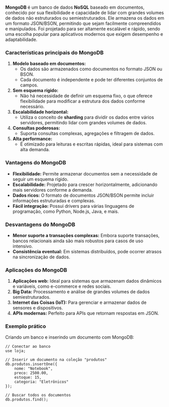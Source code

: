 **MongoDB** é um banco de dados **NoSQL** baseado em documentos, conhecido por sua flexibilidade e capacidade de lidar com grandes volumes de dados não estruturados ou semiestruturados. Ele armazena os dados em um formato JSON/BSON, permitindo que sejam facilmente compreendidos e manipulados. Foi projetado para ser altamente escalável e rápido, sendo uma escolha popular para aplicativos modernos que exigem desempenho e adaptabilidade.

### **Características principais do MongoDB**

1. **Modelo baseado em documentos:**
    - Os dados são armazenados como documentos no formato JSON ou BSON.
    - Cada documento é independente e pode ter diferentes conjuntos de campos.
2. **Sem esquema rígido:**
    - Não há necessidade de definir um esquema fixo, o que oferece flexibilidade para modificar a estrutura dos dados conforme necessário.
3. **Escalabilidade horizontal:**
    - Utiliza o conceito de **sharding** para dividir os dados entre vários servidores, permitindo lidar com grandes volumes de dados.
4. **Consultas poderosas:**
    - Suporta consultas complexas, agregações e filtragem de dados.
5. **Alta performance:**
    - É otimizado para leituras e escritas rápidas, ideal para sistemas com alta demanda.

### **Vantagens do MongoDB**

- **Flexibilidade:** Permite armazenar documentos sem a necessidade de seguir um esquema rígido.
- **Escalabilidade:** Projetado para crescer horizontalmente, adicionando mais servidores conforme a demanda.
- **Dados ricos:** O formato de documentos JSON/BSON permite incluir informações estruturadas e complexas.
- **Fácil integração:** Possui drivers para várias linguagens de programação, como Python, Node.js, Java, e mais.

### **Desvantagens do MongoDB**

- **Menor suporte a transações complexas:** Embora suporte transações, bancos relacionais ainda são mais robustos para casos de uso intensivo.
- **Consistência eventual:** Em sistemas distribuídos, pode ocorrer atrasos na sincronização de dados.

### **Aplicações do MongoDB**

1. **Aplicações web:** Ideal para sistemas que armazenam dados dinâmicos e variáveis, como e-commerce e redes sociais.
2. **Big Data:** Processamento e análise de grandes volumes de dados semiestruturados.
3. **Internet das Coisas (IoT):** Para gerenciar e armazenar dados de sensores e dispositivos.
4. **APIs modernas:** Perfeito para APIs que retornam respostas em JSON.

### **Exemplo prático**

Criando um banco e inserindo um documento com MongoDB:

```
// Conectar ao banco
use loja;

// Inserir um documento na coleção "produtos"
db.produtos.insertOne({
    nome: "Notebook",
    preco: 2500.00,
    estoque: 15,
    categoria: "Eletrônicos"
});

// Buscar todos os documentos
db.produtos.find();
```

